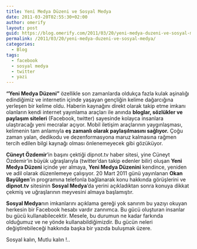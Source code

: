 ```yaml
---
title: Yeni Medya Düzeni ve Sosyal Medya
date: 2011-03-20T02:55:30+02:00
author: omerify
layout: post
guid: https://blog.omerify.com/2011/03/20/yeni-medya-duzeni-ve-sosyal-medya/
permalink: /2011/03/20/yeni-medya-duzeni-ve-sosyal-medya/
categories:
  - Blog
tags:
  - facebook
  - sosyal medya
  - twitter
  - yazi
---
```

**“Yeni Medya Düzeni”** özellikle son zamanlarda oldukça fazla kulak aşinalığı edindiğimiz ve internetin içinde yaşayan gençliğin kelime dağarcığına yerleşen bir kelime oldu. Haberin kaynağını direkt olarak takip etme imkanı olanların kendi internet yayınlama araçları ile anında **bloglar, sözlükler ve paylaşım siteleri** (Facebook, twitter) sayesinde kolayca insanlara ulaştıracağı yeni mecralar açıyor. Mobil iletişim araçlarının yaygınlaşması, kelimenin tam anlamıyla **eş zamanlı olarak paylaşılmasını sağlıyor.** Çoğu zaman yalan, dedikodu ve dezenformasyona maruz kalmasına rağmen tercih edilen bilgi kaynağı olması önlenemeyecek gibi gözüküyor.

**Cüneyt Özdemir**’in başını çektiği dipnot.tv haber sitesi, yine Cüneyt Özdemir’in büyük uğraşlarıyla (twitter’dan takip edenler bilir) oluşan **Yeni Medya Düzeni** içinde yer almaya, **Yeni Medya Düzenini** kendince, yeniden ve adil olarak düzenlemeye çalışıyor. 20 Mart 2011 günü yayınlanan **Okan Bayülgen**’in programına telefonla bağlanarak konu hakkında görüşlerini ve **dipnot.tv** sitesinin **Sosyal Medya**’da yerini açıkladıktan sonra konuya dikkat çekmiş ve uğraşlarının meyvesini almaya başlamıştır.

**Sosyal Medya**nın imkanlarını açıklama gereği yok sanırım bu yazıyı okuyan herkesin bir Facebook hesabı vardır zannımca. Bu gücü oluşturan insanlar bu gücü kullanabilecektir. Mesele, bu durumun ne kadar farkında olduğumuz ve ne yönde kullanabildiğimizdir. Bu gücün neleri değiştirebileceği hakkında başka bir yazıda buluşmak üzere.

Sosyal kalın, Mutlu kalın&nbsp;!..